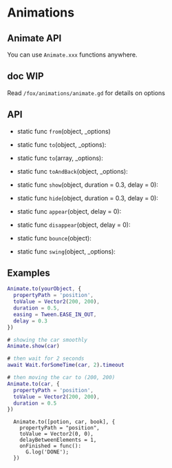 # Animations

## Animate API

You can use `Animate.xxx` functions anywhere.

## doc WIP

Read `/fox/animations/animate.gd` for details on options

## API

- static func `from`(object, \_options)

- static func `to`(object, \_options):

- static func `to`(array, \_options):

- static func `toAndBack`(object, \_options):

- static func `show`(object, duration = 0.3, delay = 0):

- static func `hide`(object, duration = 0.3, delay = 0):

- static func `appear`(object, delay = 0):

- static func `disappear`(object, delay = 0):

- static func `bounce`(object):

- static func `swing`(object, \_options):

## Examples

```gd
Animate.to(yourObject, {
  propertyPath = 'position',
  toValue = Vector2(200, 200),
  duration = 0.5,
  easing = Tween.EASE_IN_OUT,
  delay = 0.3
})
```

```gd
# showing the car smoothly
Animate.show(car)

# then wait for 2 seconds
await Wait.forSomeTime(car, 2).timeout

# then moving the car to (200, 200)
Animate.to(car, {
  propertyPath = 'position',
  toValue = Vector2(200, 200),
  duration = 0.5
})
```

```gdscript
  Animate.to([potion, car, book], {
    propertyPath = "position",
    toValue = Vector2(0, 0),
    delayBetweenElements = 1,
    onFinished = func():
      G.log('DONE');
  })
```
